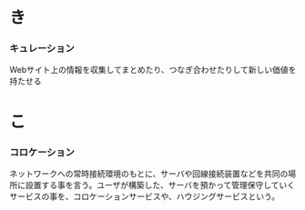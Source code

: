 # き #

### キュレーション
  Webサイト上の情報を収集してまとめたり、つなぎ合わせたりして新しい価値を持たせる

# こ #

### コロケーション 
  ネットワークへの常時接続環境のもとに、サーバや回線接続装置などを共同の場所に設置する事を言う。ユーザが構築した、サーバを預かって管理保守していくサービスの事を、コロケーションサービスや、ハウジングサービスという。
